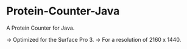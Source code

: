 # Protein-Counter-Java
A Protein Counter for Java.

-> Optimized for the Surface Pro 3.
-> For a resolution of 2160 x 1440.
